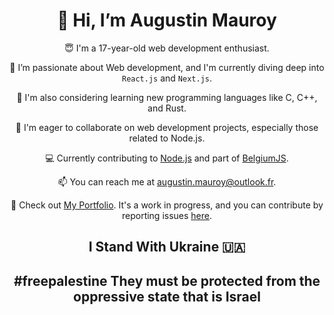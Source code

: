 <h1 align="center">👋 Hi, I’m Augustin Mauroy</h1>
<p align="center">😇 I'm a 17-year-old web development enthusiast.</p>

<p align="center">👀 I’m passionate about Web development, and I'm currently diving deep into <code>React.js</code> and <code>Next.js</code>.</p>

<p align="center">🤔 I'm also considering learning new programming languages like C, C++, and Rust.</p>

<p align="center">💞️ I'm eager to collaborate on web development projects, especially those related to Node.js.</p>

<p align="center">💻 Currently contributing to <a href="https://github.com/nodejs">Node.js</a> and part of <a href="https://belgiumjs.github.io">BelgiumJS</a>.</p>

<p align="center">📫 You can reach me at <a href="mailto:augustin.mauroy@outlook.fr">augustin.mauroy@outlook.fr</a>.</p>

<p align="center">📕 Check out <a href="https://augustinmauroy.github.io/">My Portfolio</a>. It's a work in progress, and you can contribute by reporting issues <a href="https://github.com/AugustinMauroy/AugustinMauroy">here</a>.</p>

<h2 align="center">I Stand With Ukraine 🇺🇦</h2>
<h2 align="center">#freepalestine They must be protected from the oppressive state that is Israel</h2>
